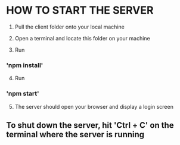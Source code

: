 # HOW TO START THE SERVER
1. Pull the client folder onto your local machine

2. Open a terminal and locate this folder on your machine

3. Run 

  ### 'npm install'

4. Run 

  ### 'npm start'

5. The server should open your browser and display a login screen

## To shut down the server, hit 'Ctrl + C' on the terminal where the server is running
